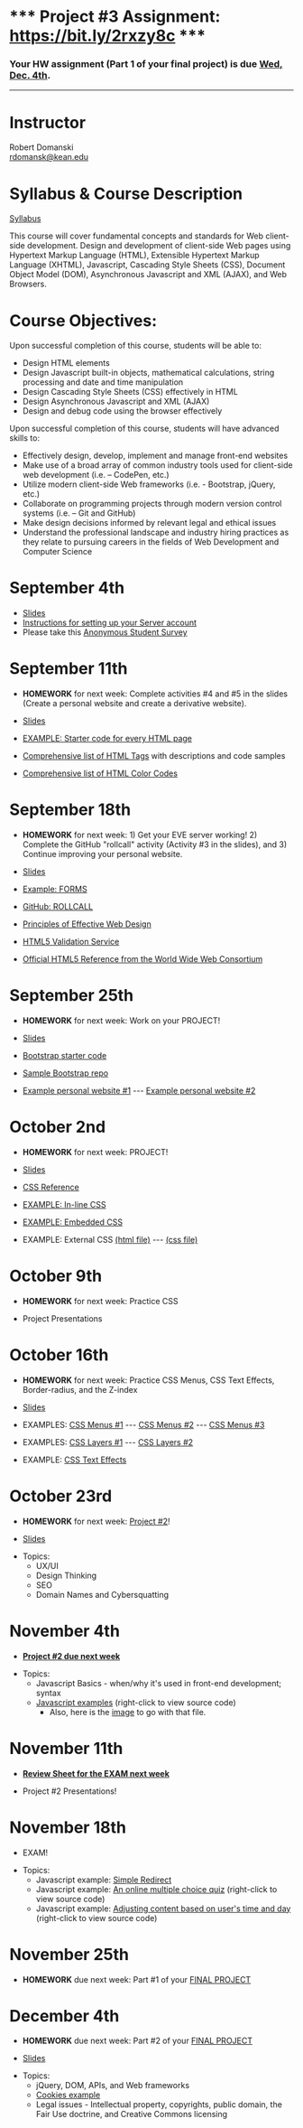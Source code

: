 # *** Project #3 Assignment: <a href="https://bit.ly/2rxzy8c">https://bit.ly/2rxzy8c</a> ***

<h3>Your HW assignment (Part 1 of your final project) is due <b><u>Wed, Dec. 4th</u></b>.</h3>


<hr>


# Instructor

Robert Domanski<br>
<a href="mailto:rdomanski@kean.edu">rdomansk@kean.edu</a>


# Syllabus & Course Description

<a href="https://drive.google.com/open?id=1ev3MwcyexWngUv2lMeoJSF7J8bE_HgmF">Syllabus</a>

This course will cover fundamental concepts and standards for Web client-side development. Design and development of client-side Web pages using Hypertext Markup Language (HTML), Extensible Hypertext Markup Language (XHTML), Javascript, Cascading Style Sheets (CSS), Document Object Model (DOM), Asynchronous Javascript and XML (AJAX), and Web Browsers.


# Course Objectives:  

Upon successful completion of this course, students will be able to:

- Design HTML elements
- Design Javascript built-in objects, mathematical calculations, string processing and date and time manipulation
- Design Cascading Style Sheets (CSS) effectively in HTML
- Design Asynchronous Javascript and XML (AJAX)
- Design and debug code using the browser effectively

Upon successful completion of this course, students will have advanced skills to:

- Effectively design, develop, implement and manage front-end websites
- Make use of a broad array of common industry tools used for client-side web development (i.e. – CodePen, etc.)
- Utilize modern client-side Web frameworks (i.e. - Bootstrap, jQuery, etc.)
- Collaborate on programming projects through modern version control systems (i.e. – Git and GitHub)
- Make design decisions informed by relevant legal and ethical issues
- Understand the professional landscape and industry hiring practices as they relate to pursuing careers in the fields of Web Development and Computer Science


# September 4th

- <a href="https://drive.google.com/open?id=1bMMVG-OXXpx89w0eEP89oJCam3hTGu8Y">Slides</a>
- <a href="https://drive.google.com/open?id=1QUuK4LnBcTsDhrVsBwtNdgyjqDM35s6a">Instructions for setting up your Server account</a>
- Please take this <a href="https://drive.google.com/open?id=1H35dM7x69TCMM71Vi_8-FQ8DLUW43IR2H9ZuWSV_4dA">Anonymous Student Survey</a>


# September 11th

- <b>HOMEWORK</b> for next week:  Complete activities #4 and #5 in the slides (Create a personal website and create a derivative website).

- <a href="https://drive.google.com/open?id=1wHQ7YNHmG5ozL4hjUQUFBodJ-1ThibLA">Slides</a>
- <a href="https://drive.google.com/open?id=1Lpqgqj8cn6e_CrtBFasGiNpjpb3SZQFv">EXAMPLE: Starter code for every HTML page</a>

- <a href="https://www.w3schools.com/tags">Comprehensive list of HTML Tags</a> with descriptions and code samples
- <a href="https://www.w3schools.com/colors/colors_names.asp">Comprehensive list of HTML Color Codes</a>


# September 18th

- <b>HOMEWORK</b> for next week:  1) Get your EVE server working! 2) Complete the GitHub "rollcall" activity (Activity #3 in the slides), and 3) Continue improving your personal website.

- <a href="https://drive.google.com/open?id=1V7qdYCCLwW4bYN-3Ldh35_DAGdab7jCC">Slides</a>
- <a href="https://eve.kean.edu/~rdomansk/forms.html">Example: FORMS</a>
- <a href="https://github.com/tech3500/git-activity">GitHub: ROLLCALL</a>
  
- <a href="https://www.cleverism.com/web-design-principles-successful-websites/">Principles of Effective Web Design</a>
- <a href="http://validator.w3.org/">HTML5 Validation Service</a>
- <a href="https://dev.w3.org/html5/html-author/">Official HTML5 Reference from the World Wide Web Consortium</a>



# September 25th

- <b>HOMEWORK</b> for next week:  Work on your PROJECT!

- <a href="https://drive.google.com/open?id=1x_sT0RKo8qEJPlHh1EtJKxK0761wmw8d">Slides</a>
- <a href="https://drive.google.com/open?id=1W1daZaofkyxh0pK74Dox6WsRatgyNYiH">Bootstrap starter code</a>
- <a href="https://github.com/alfonso222/BootStrap-4-Workshop">Sample Bootstrap repo</a>
- <a href="https://moshetrenk.com/">Example personal website #1</a>  ---  <a href="http://alfonsorayo.com/">Example personal website #2</a>



# October 2nd

- <b>HOMEWORK</b> for next week:  PROJECT!

- <a href="https://drive.google.com/open?id=1Mna5SC4BdYDFNsU9FocjUZzda_U8iDTE">Slides</a>
- <a href="http://www.w3schools.com/CSSref">CSS Reference</a>
- <a href="https://drive.google.com/open?id=1umGIRaKspyuYir3bSrfHYJvxBzVTD7of">EXAMPLE:  In-line CSS</a>
- <a href="https://drive.google.com/open?id=1NZZ7O-Z0R8dj1CG01gPqK8agSPRItqcL">EXAMPLE:  Embedded CSS</a>
- EXAMPLE:  External CSS <a href="https://drive.google.com/open?id=1F1VKFRE7E1C00yKUs0fxAn1dKcC5APeS">(html file)</a>  ---  <a href="https://drive.google.com/open?id=1fCcKE4r1l8wa9Tz_aQw_wTwBNwitjXs0">(css file)</a>


# October 9th

- <b>HOMEWORK</b> for next week:  Practice CSS

- Project Presentations


# October 16th

- <b>HOMEWORK</b> for next week:  Practice CSS Menus, CSS Text Effects, Border-radius, and the Z-index

- <a href="https://drive.google.com/open?id=1z1Isx88XiS3u9SRPpQpY1krn8U06SeFW">Slides</a>
- EXAMPLES:  <a href="https://drive.google.com/open?id=1nJrdNRO74bRV5tHTSiwx4Vl476skcJ62">CSS Menus #1</a> ---  <a href="https://drive.google.com/open?id=1y_W5tTMQJSGdGA2dqeDNicv5JJKgM2Rn">CSS Menus #2</a>  ---  <a href="https://drive.google.com/open?id=1cFfzTUpCkW6yps6bUf_LgGq27oo5bpcy">CSS Menus #3</a>
- EXAMPLES:  <a href="https://drive.google.com/open?id=1sWUd41P1yr5WDFDJWW8mgGBkpvAOLSqA">CSS Layers #1</a>  ---  <a href="https://drive.google.com/open?id=1jBMonlqCIE93BOeony0LztFHNHe8rELC">CSS Layers #2</a>
- EXAMPLE:  <a href="https://drive.google.com/open?id=17lYwuVph7TWztJ4tfcmN0V91Pp-WfKMX">CSS Text Effects</a>


# October 23rd

- <b>HOMEWORK</b> for next week:  <a href="https://drive.google.com/open?id=1ZVfNLv0m7slZoaZVH6mN2Gi3O6NBA58h">Project #2</a>!

- <a href="https://drive.google.com/open?id=1LZfNCw-uiyQcbjhJz8o-mxZOpV0sFzUY">Slides</a>
* Topics:
  * UX/UI
  * Design Thinking
  * SEO
  * Domain Names and Cybersquatting


# November 4th

- <b><a href="https://drive.google.com/open?id=1ZVfNLv0m7slZoaZVH6mN2Gi3O6NBA58h">Project #2 due next week</a></b>

* Topics:
  * Javascript Basics - when/why it's used in front-end development; syntax
  * <a href="https://drive.google.com/file/d/17n-1QYdhXd7DzGzVVqAhf21Hh73aA2UT/view?usp=sharing">Javascript examples</a> (right-click to view source code) 
    * Also, here is the <a href="https://drive.google.com/file/d/19gul-1k990Nda2Gkj751iplj3QYvn9Pg/view?usp=sharing">image</a> to go with that file.



# November 11th

- <b><a href="https://drive.google.com/file/d/1hK7AhExi0KUGyiXtTUzX6aB14Wew2oSb/view?usp=sharing">Review Sheet for the EXAM next week</a></b>

- Project #2 Presentations!



# November 18th

- EXAM!

* Topics:
  * Javascript example: <a href="https://drive.google.com/file/d/1tNqe4TBdPOvGdkBQzCMvSxr80H29oKal/view?usp=sharing">Simple Redirect</a>
  * Javascript example: <a href="https://drive.google.com/file/d/1WqpIoDgLlQXsHGOoeU3SMFHbJV85oQJS/view?usp=sharing">An online multiple choice quiz</a> (right-click to view source code)
  * Javascript example: <a href="https://drive.google.com/file/d/1d3AzahPKroZCuZfI-454SjVkw34d6Hh1/view?usp=sharing">Adjusting content based on user's time and day</a> (right-click to view source code)



# November 25th

- <b>HOMEWORK</b> due next week:  Part #1 of your <a href="https://bit.ly/2rxzy8c">FINAL PROJECT</a> 



# December 4th

- <b>HOMEWORK</b> due next week:  Part #2 of your <a href="https://bit.ly/2rxzy8c">FINAL PROJECT</a>

- <a href="https://drive.google.com/file/d/1IvCIgNzBNO-e_iILQWaSul3YxM2W-v67/view?usp=sharing">Slides</a>
* Topics:
  * jQuery, DOM, APIs, and Web frameworks
  * <a href="https://drive.google.com/file/d/1Gx6uNRWFNcf93GPjzaRy3e5Uq6myUMBo/view?usp=sharing">Cookies example</a>
  * Legal issues - Intellectual property, copyrights, public domain, the Fair Use doctrine, and Creative Commons licensing
  


